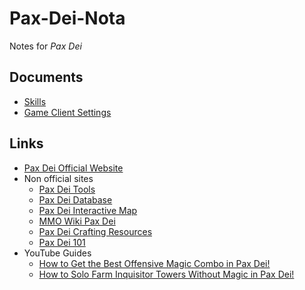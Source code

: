 # Pax-Dei-Nota

Notes for _Pax Dei_

## Documents

- [Skills](skills.md)
- [Game Client Settings](game-client-settings.md)

## Links

- [Pax Dei Official Website](https://playpaxdei.com/)
- Non official sites
  - [Pax Dei Tools](https://pax-dei-tools.com/)
  - [Pax Dei Database](https://paxdei.gaming.tools/)
  - [Pax Dei Interactive Map](https://paxdei.th.gl/)
  - [MMO Wiki Pax Dei](https://mmo-wiki.com/pax-dei/)
  - [Pax Dei Crafting Resources](https://www.gameactive.org/pd/)
  - [Pax Dei 101](https://paxdei101.com/)
- YouTube Guides
  - [How to Get the Best Offensive Magic Combo in Pax Dei!](https://www.youtube.com/watch?v=rocTh21jJP4&ab_channel=1nvaderk1m)
  - [How to Solo Farm Inquisitor Towers Without Magic in Pax Dei!](https://www.youtube.com/watch?v=e5cgVtddLAM&ab_channel=1nvaderk1m)
